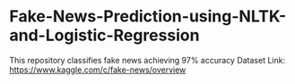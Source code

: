 # Fake-News-Prediction-using-NLTK-and-Logistic-Regression
This repository classifies fake news achieving 97% accuracy
Dataset Link: https://www.kaggle.com/c/fake-news/overview
